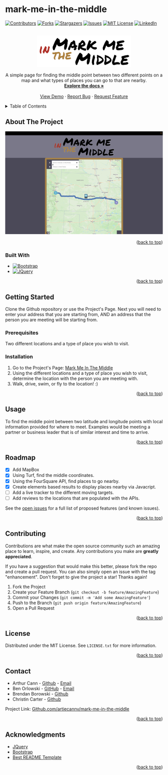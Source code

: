 # mark-me-in-the-middle
<a name="Mark Me in the Middle"></a>

<!-- PROJECT SHIELDS -->

[![Contributors][contributors-shield]][contributors-url]
[![Forks][forks-shield]][forks-url]
[![Stargazers][stars-shield]][stars-url]
[![Issues][issues-shield]][issues-url]
[![MIT License][license-shield]][license-url]
[![LinkedIn][linkedin-shield]][linkedin-url]

<!-- PROJECT LOGO -->
<br />
<div align="center">
  <a href="https://github.com/artiecannv/mark-me-in-the-middle">
    <img src="assets/images/final_logo.png" alt="Logo" height="100">
  </a>
  <p align="center">
    A simple page for finding the middle point between two different points on a map and what types of places you can go to that are nearby.
    <br />
    <a href="https://github.com/users/artiecannv/projects/1"><strong>Explore the docs »</strong></a>
    <br />
    <br />
    <a href="https://artiecannv.github.io/mark-me-in-the-middle/">View Demo</a>
    ·
    <a href="https://github.com/artiecannv/mark-me-in-the-middle/issues">Report Bug</a>
    ·
    <a href="https://github.com/artiecannv/mark-me-in-the-middle/issues">Request Feature</a>
  </p>
</div>



<!-- TABLE OF CONTENTS -->
<details>
  <summary>Table of Contents</summary>
  <ol>
    <li>
      <a href="#about-the-project">About The Project</a>
      <ul>
        <li><a href="#built-with">Built With</a></li>
      </ul>
    </li>
    <li>
      <a href="#getting-started">Getting Started</a>
      <ul>
        <li><a href="#prerequisites">Prerequisites</a></li>
        <li><a href="#installation">Installation</a></li>
      </ul>
    </li>
    <li><a href="#usage">Usage</a></li>
    <li><a href="#roadmap">Roadmap</a></li>
    <li><a href="#contributing">Contributing</a></li>
    <li><a href="#license">License</a></li>
    <li><a href="#contact">Contact</a></li>
    <li><a href="#acknowledgments">Acknowledgments</a></li>
  </ol>
</details>



<!-- ABOUT THE PROJECT -->
## About The Project

[![Product Name Screen Shot][product-screenshot]](https://artiecannv.github.io/mark-me-in-the-middle/)


<p align="right">(<a href="#readme-top">back to top</a>)</p>



### Built With

* [![Bootstrap][Bootstrap.com]][Bootstrap-url]
* [![JQuery][JQuery.com]][JQuery-url]

<p align="right">(<a href="#readme-top">back to top</a>)</p>



<!-- GETTING STARTED -->
## Getting Started

 Clone the Github repository or use the Project's Page.
 Next you will need to enter your address that you are starting from, AND an address that the person you are meeting will be starting from.

### Prerequisites

Two different locations and a type of place you wish to visit.

### Installation

1. Go to the Project's Page: [Mark Me In The Middle](https://artiecannv.github.io/mark-me-in-the-middle/)
2. Using the different locations and a type of place you wish to visit, determine the location with the person you are meeting with.
3. Walk, drive, swim, or fly to the location! :) 
<p align="right">(<a href="#readme-top">back to top</a>)</p>


<!-- USAGE EXAMPLES -->
## Usage

To find the middle point between two latitude and longitude points with local information provided for where to meet.
 Examples would be meeting a partner or business leader that is of similar interest and time to arrive.


<p align="right">(<a href="#readme-top">back to top</a>)</p>



<!-- ROADMAP -->
## Roadmap

- [X] Add MapBox  
- [X] Using Turf, find the middle coordinates.
- [X] Using the FourSquare API, find places to go nearby.
- [X] Create elements based results to display places nearby via Javacript.
- [ ] Add a live tracker to the different moving targets.
- [ ] Add reviews to the locations that are populated with the APIs.

See the [open issues](https://github.com/artiecannv/mark-me-in-the-middle/issues) for a full list of proposed features (and known issues).

<p align="right">(<a href="#readme-top">back to top</a>)</p>



<!-- CONTRIBUTING -->
## Contributing

Contributions are what make the open source community such an amazing place to learn, inspire, and create. Any contributions you make are **greatly appreciated**.

If you have a suggestion that would make this better, please fork the repo and create a pull request. You can also simply open an issue with the tag "enhancement".
Don't forget to give the project a star! Thanks again!

1. Fork the Project
2. Create your Feature Branch (`git checkout -b feature/AmazingFeature`)
3. Commit your Changes (`git commit -m 'Add some AmazingFeature'`)
4. Push to the Branch (`git push origin feature/AmazingFeature`)
5. Open a Pull Request

<p align="right">(<a href="#readme-top">back to top</a>)</p>



<!-- LICENSE -->
## License

Distributed under the MIT License. See `LICENSE.txt` for more information.

<p align="right">(<a href="#readme-top">back to top</a>)</p>



<!-- CONTACT -->
## Contact
* Arthur Cann -      [Github](https://github.com/artiecannv) - [Email](mailTo:thefiftharthur@gmail.com)
* Ben Orlowski - [GitHub](https://github/pick1100)  -  [Email](mailTo:BenOrlowski@Me.com)
* Brendan Borowski - [Github](https://Github.com/loudwhisperer)
* Christin Carter - [Github](https://Github.com/porkchoppy)

Project Link: [Github.com/artiecannv/mark-me-in-the-middle](https://github.com/artiecannv/mark-me-in-the-middle)

<p align="right">(<a href="#readme-top">back to top</a>)</p>



<!-- ACKNOWLEDGMENTS -->
## Acknowledgments

* [JQuery](www.JQuery-url)
* [Bootstrap](https://getbootstrap.com)
* [Best README Template](https://github.com/othneildrew/Best-README-Template)

<p align="right">(<a href="#readme-top">back to top</a>)</p>



<!-- MARKDOWN LINKS & IMAGES -->
<!-- https://www.markdownguide.org/basic-syntax/#reference-style-links -->
[contributors-shield]: https://img.shields.io/github/contributors/artiecannv/mark-me-in-the-middle.svg?style=for-the-badge
[contributors-url]: https://github.com/artiecannv/mark-me-in-the-middle/graphs/contributors
[forks-shield]: https://img.shields.io/github/forks/artiecannv/mark-me-in-the-middle.svg?style=for-the-badge
[forks-url]: https://github.com/artiecannv/mark-me-in-the-middle/network/members
[stars-shield]: https://img.shields.io/github/stars/artiecannv/mark-me-in-the-middle.svg?style=for-the-badge
[stars-url]: https://github.com/artiecannv/mark-me-in-the-middle/stargazers
[issues-shield]: https://img.shields.io/github/issues/artiecannv/mark-me-in-the-middle.svg?style=for-the-badge
[issues-url]: https://github.com/artiecannv/mark-me-in-the-middle/issues
[license-shield]: https://img.shields.io/github/license/artiecannv/mark-me-in-the-middle.svg?style=for-the-badge
[license-url]: https://github.com/artiecannv/mark-me-in-the-middle/blob/master/LICENSE.txt
[linkedin-shield]: https://img.shields.io/badge/-LinkedIn-black.svg?style=for-the-badge&logo=linkedin&colorB=555
[linkedin-url]: https://linkedin.com/in/linkedin_username
[product-screenshot]: /assets/images/screenshot.png
[Bootstrap.com]: https://img.shields.io/badge/Bootstrap-563D7C?style=for-the-badge&logo=bootstrap&logoColor=white
[Bootstrap-url]: https://getbootstrap.com
[JQuery.com]: https://img.shields.io/badge/jQuery-0769AD?style=for-the-badge&logo=jquery&logoColor=white
[JQuery-url]: https://jquery.com 
